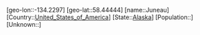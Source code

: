 ﻿---
location: [58.44444,-134.2297]
type: City
tags:
- geo/City


SpocWebEntityId: 36079
isDeleted: false
confidential: public

---
[geo-lon::-134.2297]
[geo-lat::58.44444]
[name::Juneau]
[Country::[United_States_of_America](geo/Continent/North-America/United_States_of_America.md)]
[State::[Alaska](geo/Continent/North-America/United_States_of_America/Alaska.md)]
[Population::]
[Unknown::]


